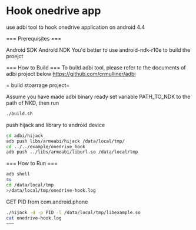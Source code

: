 Hook onedrive app
=========================================================

use adbi tool to hook onedrive application on android 4.4

=== Prerequisites ===

Android SDK
Android NDK
You'd better to use android-ndk-r10e to build the proejct

=== How to Build ===
To build adbi tool, please refer to the documents of adbi project below
https://github.com/crmulliner/adbi

= build stoarrage project=

Assume you have made adbi binary ready
set variable PATH_TO_NDK to the path of NKD, then run
~~~~bash
./build.sh
~~~~

push hijack and library to android device

~~~bash
cd adbi/hijack
adb push libs/armeabi/hijack /data/local/tmp/
cd ../../example/onedrive_hook
adb push ../libs/armeabi/liburl.so /data/local/tmp
~~~~


=== How to Run ===

~~~~bash
adb shell
su
cd /data/local/tmp
>/data/local/tmp/onedrive-hook.log
~~~~

GET PID from com.android.phone

~~~~bash
./hijack -d -p PID -l /data/local/tmp/libexample.so
cat onedrive-hook.log
~~~

